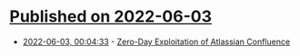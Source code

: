 # [Published on 2022-06-03](index.md)

* [2022-06-03, 00:04:33](https://news.ycombinator.com/item?id=31602288) - [Zero-Day Exploitation of Atlassian Confluence](https://www.volexity.com/blog/2022/06/02/zero-day-exploitation-of-atlassian-confluence/)
